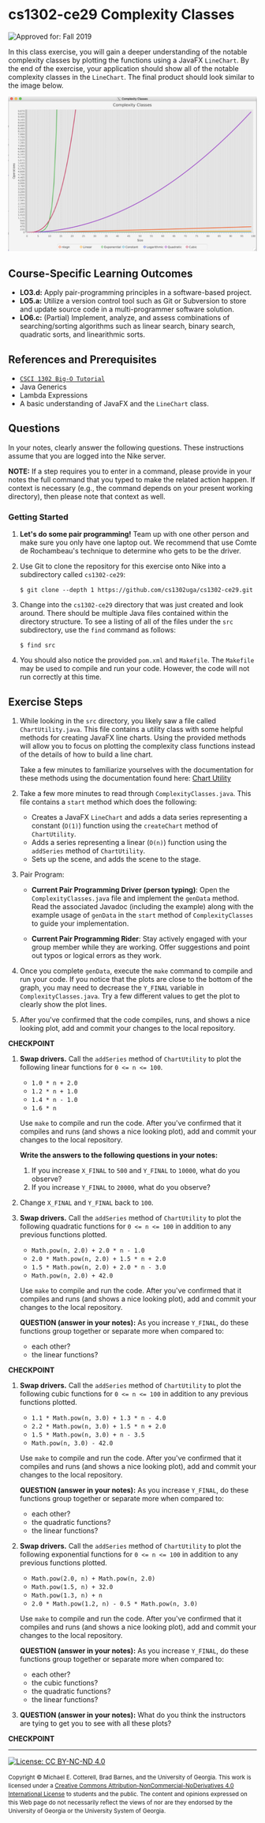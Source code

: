 # cs1302-ce29 Complexity Classes

![Approved for: Fall 2019](https://img.shields.io/badge/Approved%20for-Fall%202019-brightgreen)

In this class exercise, you will gain a deeper understanding of the notable complexity classes by plotting 
the functions using a JavaFX `LineChart`. By the end of the exercise, your application should show all of
the notable complexity classes in the `LineChart`. The final product should look similar to the image below.

![`Final Product`](https://github.com/cs1302uga/cs1302-ce29/raw/master/Final.png)

## Course-Specific Learning Outcomes
* **LO3.d:** Apply pair-programming principles in a software-based project.
* **LO5.a:** Utilize a version control tool such as Git or Subversion to store 
and update source code in a multi-programmer software solution.
* **LO6.c:** (Partial) Implement, analyze, and assess combinations of searching/sorting 
algorithms such as linear search, binary search, quadratic sorts, and linearithmic sorts.

## References and Prerequisites

* [`CSCI 1302 Big-O Tutorial`](http://cobweb.cs.uga.edu/~mec/cs1302-bigo/)
* Java Generics
* Lambda Expressions
* A basic understanding of JavaFX and the `LineChart` class.

## Questions

In your notes, clearly answer the following questions. These instructions assume that you are 
logged into the Nike server. 

**NOTE:** If a step requires you to enter in a command, please provide in your notes the full 
command that you typed to make the related action happen. If context is necessary (e.g., the 
command depends on your present working directory), then please note that context as well.

### Getting Started

1. **Let's do some pair programming!** Team up with one other person and make sure you only have one 
   laptop out. We recommend that use Comte de Rochambeau's technique to determine who gets to
   be the driver.

1. Use Git to clone the repository for this exercise onto Nike into a subdirectory called `cs1302-ce29`:

   ```
   $ git clone --depth 1 https://github.com/cs1302uga/cs1302-ce29.git
   ```

1. Change into the `cs1302-ce29` directory that was just created and look around. There should be
   multiple Java files contained within the directory structure. To see a listing of all of the 
   files under the `src` subdirectory, use the `find` command as follows:
   
   ```
   $ find src
   ```
   
1. You should also notice the provided `pom.xml` and `Makefile`. The `Makefile` may be used to compile 
   and run your code. However, the code will not run correctly at this time.
   
## Exercise Steps

1. While looking in the `src` directory, you likely saw a file called `ChartUtility.java`. 
   This file contains a utility class with some helpful methods for creating JavaFX line charts.
   Using the provided methods will allow you to focus on plotting the complexity class functions
   instead of the details of how to build a line chart.
   
   Take a few minutes to familiarize yourselves with the documentation for these methods 
   using the documentation found here: 
   [Chart Utility](http://cobweb.cs.uga.edu/~mec/cs1302-ce29-doc/)

1. Take a few more minutes to read through `ComplexityClasses.java`. This file contains a `start` method
   which does the following:
   * Creates a JavaFX `LineChart` and adds a data series representing a constant (`O(1)`) function using 
     the `createChart` method of `ChartUtility`.
   * Adds a series representing a linear (`O(n)`) function using the `addSeries` method of `ChartUtility`. 
   * Sets up the scene, and adds the scene to the stage. 
   
1. Pair Program:

   * **Current Pair Programming Driver (person typing)**: Open the `ComplexityClasses.java` file
     and implement the `genData` method. Read the associated Javadoc (including the example) along 
     with the example usage of `genData` in the `start` method of `ComplexityClasses` to guide 
     your implementation.
   
   * **Current Pair Programming Rider**: Stay actively engaged with your group member while
     they are working. Offer suggestions and point out typos or logical errors as they work. 
   
1. Once you complete `genData`, execute the `make` command to compile and run your code. If you 
   notice that the plots are close to the bottom of the graph, you may need to decrease the 
   `Y_FINAL` variable in `ComplexityClasses.java`. Try a few different values to get the plot
   to clearly show the plot lines.

1. After you've confirmed that the code compiles, runs, and shows a nice looking plot, add and 
   commit your changes to the local repository.

**CHECKPOINT**

1. **Swap drivers.** Call the `addSeries` method of `ChartUtility` to plot the following 
   linear functions for `0 <= n <= 100`.

   * `1.0 * n + 2.0`
   * `1.2 * n + 1.0`
   * `1.4 * n - 1.0`
   * `1.6 * n`
   
   Use `make` to compile and run the code. After you've confirmed that it compiles and runs (and shows
   a nice looking plot), add and commit your changes to the local repository.
   
   **Write the answers to the following questions in your notes:** 
      1. If you increase `X_FINAL` to `500` and `Y_FINAL` to `10000`, what do you observe?
      1. If you increase `Y_FINAL` to `20000`, what do you observe?

1. Change `X_FINAL` and `Y_FINAL` back to `100`.

1. **Swap drivers.** Call the `addSeries` method of `ChartUtility` to plot the following 
   quadratic functions for `0 <= n <= 100` in addition to any previous functions plotted.

   * `Math.pow(n, 2.0) + 2.0 * n - 1.0`
   * `2.0 * Math.pow(n, 2.0) + 1.5 * n + 2.0`
   * `1.5 * Math.pow(n, 2.0) + 2.0 * n - 3.0`
   * `Math.pow(n, 2.0) + 42.0`
   
   Use `make` to compile and run the code. After you've confirmed that it compiles and runs (and shows
   a nice looking plot), add and commit your changes to the local repository.
   
   **QUESTION (answer in your notes):** As you increase `Y_FINAL`, do these functions group together or 
   separate more when compared to:
   
   * each other?
   * the linear functions?
   
**CHECKPOINT**
 
1. **Swap drivers.** Call the `addSeries` method of `ChartUtility` to plot the following 
   cubic functions for `0 <= n <= 100` in addition to any previous functions plotted.

   * `1.1 * Math.pow(n, 3.0) + 1.3 * n - 4.0`
   * `2.2 * Math.pow(n, 3.0) + 1.5 * n + 2.0`
   * `1.5 * Math.pow(n, 3.0) + n - 3.5`
   * `Math.pow(n, 3.0) - 42.0`
   
   Use `make` to compile and run the code. After you've confirmed that it compiles and runs (and shows
   a nice looking plot), add and commit your changes to the local repository.
   
   **QUESTION (answer in your notes):** As you increase `Y_FINAL`, do these functions group 
   together or separate more when compared to:
   
   * each other?
   * the quadratic functions?
   * the linear functions?
   
1. **Swap drivers.** Call the `addSeries` method of `ChartUtility` to plot the following 
   exponential functions for `0 <= n <= 100` in addition to any previous functions plotted.

   * `Math.pow(2.0, n) + Math.pow(n, 2.0)`
   * `Math.pow(1.5, n) + 32.0`
   * `Math.pow(1.3, n) + n`
   * `2.0 * Math.pow(1.2, n) - 0.5 * Math.pow(n, 3.0)`
   
   Use `make` to compile and run the code. After you've confirmed that it compiles and runs (and shows
   a nice looking plot), add and commit your changes to the local repository.
   
   **QUESTION (answer in your notes):** As you increase `Y_FINAL`, do these functions group together 
   or separate more when compared to:
   
   * each other?
   * the cubic functions?
   * the quadratic functions?
   * the linear functions?
   
1. **QUESTION (answer in your notes):** What do you think the instructors are tying to get you to see 
   with all these plots?
   
**CHECKPOINT**

<hr/>

[![License: CC BY-NC-ND 4.0](https://img.shields.io/badge/License-CC%20BY--NC--ND%204.0-lightgrey.svg)](http://creativecommons.org/licenses/by-nc-nd/4.0/)

<small>
Copyright &copy; Michael E. Cotterell, Brad Barnes, and the University of Georgia.
This work is licensed under a <a rel="license" href="http://creativecommons.org/licenses/by-nc-nd/4.0/">Creative Commons Attribution-NonCommercial-NoDerivatives 4.0 International License</a> to students and the public.
The content and opinions expressed on this Web page do not necessarily reflect the views of nor are they endorsed by the University of Georgia or the University System of Georgia.
</small>
